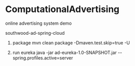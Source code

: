 # ComputationalAdvertising
online advertising system demo

southwood-ad-spring-cloud

1) package 
mvn clean package -Dmaven.test.skip=true -U

2) run eureka
java -jar ad-eureka-1.0-SNAPSHOT.jar --spring.profiles.active=server


